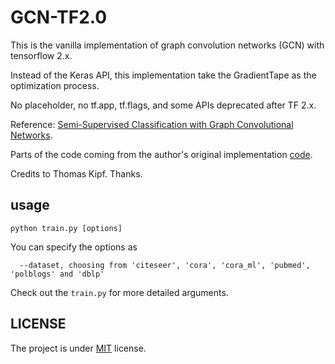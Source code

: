 # GCN-TF2.0

This is the vanilla implementation of graph convolution networks (GCN) with tensorflow 2.x.

Instead of the Keras API, this implementation take the GradientTape as the optimization process.

No placeholder, no tf.app, tf.flags, and some APIs deprecated after TF 2.x.

Reference: [Semi-Supervised Classification with Graph Convolutional Networks](https://arxiv.org/abs/1609.02907).

Parts of the code coming from the author's original implementation [code](https://github.com/tkipf/gcn). 

Credits to Thomas Kipf. Thanks.

## usage

`python train.py [options]`

You can specify the options as
```
  --dataset, choosing from 'citeseer', 'cora', 'cora_ml', 'pubmed', 'polblogs' and 'dblp'
```
Check out the `train.py` for more detailed arguments.

## LICENSE
The project is under [MIT](./LICENSE) license.
